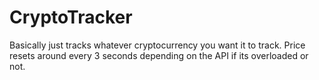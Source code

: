 # CryptoTracker
Basically just tracks whatever cryptocurrency you want it to track. Price resets around every 3 seconds depending on the API if its overloaded or not.
